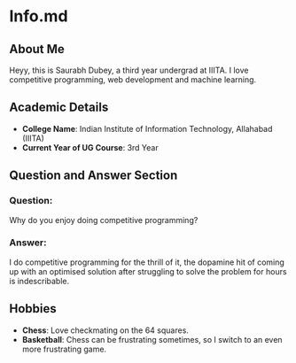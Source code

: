 # Info.md

## About Me
Heyy, this is Saurabh Dubey, a third year undergrad at IIITA. I love competitive programming, web development and machine learning.

## Academic Details
- **College Name**: Indian Institute of Information Technology, Allahabad (IIITA)
- **Current Year of UG Course**: 3rd Year 

## Question and Answer Section
### Question:
Why do you enjoy doing competitive programming?  

### Answer:
I do competitive programming for the thrill of it, the dopamine hit of coming up with an optimised solution after struggling to solve the problem for hours is indescribable. 

## Hobbies
- **Chess**: Love checkmating on the 64 squares.
- **Basketball**: Chess can be frustrating sometimes, so I switch to an even more frustrating game. 
